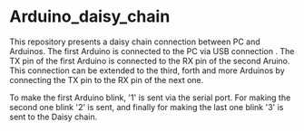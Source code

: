 # Arduino_daisy_chain
This repository presents a daisy chain connection between PC and Arduinos. The first Arduino is connected to the PC via USB connection . The TX pin of the first Arduino is connected to the RX pin of the second Aruino. This connection can be extended to the third, forth and more Arduinos by connecting the TX pin to the RX pin of the next one.

To make the first Arduino blink, '1' is sent via the serial port. For making the second one blink '2' is sent, and finally for making the last one blink '3' is sent to the Daisy chain.
